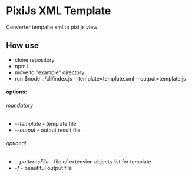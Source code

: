 # PixiJs XML Template

Converter tempalte xml to pixi js view


## How use

- clone repository
- npm i
- move to "example" directory
- run $node ../cli/index.js --template=template.xml --output=template.js

#### options:

###### mandatory

- *--template* - template file
- *--output* - output result file

###### optional

- *--patternsFile* - file of extension objects list for template
- *-f* - beautiful output file
